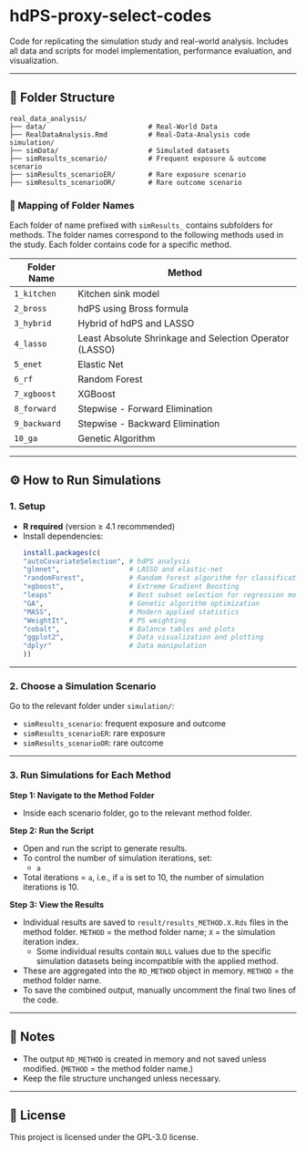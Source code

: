 # hdPS-proxy-select-codes
Code for replicating the simulation study and real-world analysis. Includes all data and scripts for model implementation, performance evaluation, and visualization.

---

## 📁 Folder Structure

```
real_data_analysis/
├── data/                         # Real-World Data
├── RealDataAnalysis.Rmd          # Real-Data-Analysis code
simulation/
├── simData/                      # Simulated datasets
├── simResults_scenario/          # Frequent exposure & outcome scenario
├── simResults_scenarioER/        # Rare exposure scenario
├── simResults_scenarioOR/        # Rare outcome scenario
```

### 📂 Mapping of Folder Names

Each folder of name prefixed with `simResults_` contains subfolders for methods. The folder names correspond to the following methods used in the study. Each folder contains code for a specific method.

| **Folder Name**        | **Method**                                                |
|-------------------------|------------------------------------------------------------|
| `1_kitchen`            | Kitchen sink model                                         |
| `2_bross`              | hdPS using Bross formula                                   |
| `3_hybrid`             | Hybrid of hdPS and LASSO                                   |
| `4_lasso`              | Least Absolute Shrinkage and Selection Operator (LASSO)    |
| `5_enet`               | Elastic Net                                                |
| `6_rf`                 | Random Forest                                              |
| `7_xgboost`            | XGBoost                                                    |
| `8_forward`            | Stepwise - Forward Elimination                             |
| `9_backward`           | Stepwise - Backward Elimination                            |
| `10_ga`                | Genetic Algorithm                                          |


---

## ⚙️ How to Run Simulations

### 1. Setup

- **R required** (version ≥ 4.1 recommended)
- Install dependencies:
  ```r
  install.packages(c(
  "autoCovariateSelection", # hdPS analysis
  "glmnet",                 # LASSO and elastic-net
  "randomForest",           # Random forest algorithm for classification/regression  
  "xgboost",                # Extreme Gradient Boosting
  "leaps"                   # Best subset selection for regression models  
  "GA",                     # Genetic algorithm optimization
  "MASS",                   # Modern applied statistics
  "WeightIt",               # PS weighting
  "cobalt",                 # Balance tables and plots
  "ggplot2",                # Data visualization and plotting
  "dplyr"                   # Data manipulation
  ))
  ```

---

### 2. Choose a Simulation Scenario

Go to the relevant folder under `simulation/`:

- `simResults_scenario`: frequent exposure and outcome
- `simResults_scenarioER`: rare exposure
- `simResults_scenarioOR`: rare outcome

---

### 3. Run Simulations for Each Method

**Step 1: Navigate to the Method Folder**

- Inside each scenario folder, go to the relevant method folder.

**Step 2: Run the Script**

- Open and run the script to generate results.
- To control the number of simulation iterations, set:
  - `a`
- Total iterations = `a`, i.e., if `a` is set to 10, the number of simulation iterations is 10.

**Step 3: View the Results**

- Individual results are saved to `result/results_METHOD.X.Rds` files in the method folder. `METHOD` = the method folder name; `X` = the simulation iteration index.
  - Some individual results contain `NULL` values due to the specific simulation datasets being incompatible with the applied method.
- These are aggregated into the `RD_METHOD` object in memory. `METHOD` = the method folder name.
- To save the combined output, manually uncomment the final two lines of the code.

---

## 📝 Notes

- The output `RD_METHOD` is created in memory and not saved unless modified. (`METHOD` = the method folder name.)
- Keep the file structure unchanged unless necessary.
  
---

## 📄 License

This project is licensed under the GPL-3.0 license.
